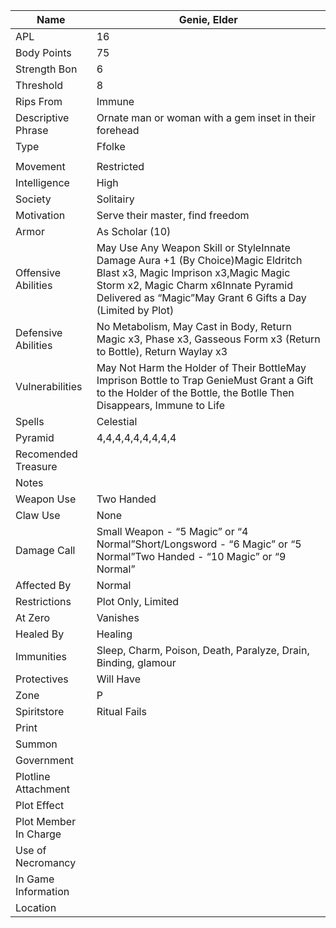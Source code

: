 | Name                   | Genie, Elder                                                 |
| ---------------------- | ------------------------------------------------------------ |
| APL                    | 16                                                           |
| Body  Points           | 75                                                           |
| Strength  Bon          | 6                                                            |
| Threshold              | 8                                                            |
| Rips From              | Immune                                                       |
| Descriptive  Phrase    | Ornate man or woman with a gem  inset in their forehead      |
| Type                   | Ffolke                                                       |
|                        |                                                              |
| Movement               | Restricted                                                   |
| Intelligence           | High                                                         |
| Society                | Solitairy                                                    |
| Motivation             | Serve their master, find freedom                             |
| Armor                  | As Scholar (10)                                              |
| Offensive  Abilities   | May Use Any Weapon Skill or  StyleInnate Damage Aura +1 (By Choice)Magic Eldritch Blast x3, Magic Imprison  x3,Magic Magic Storm x2, Magic Charm x6Innate Pyramid Delivered as “Magic”May  Grant 6 Gifts a Day (Limited by Plot) |
| Defensive  Abilities   | No Metabolism, May Cast in Body,  Return Magic x3, Phase x3, Gasseous Form x3 (Return to Bottle), Return Waylay  x3 |
| Vulnerabilities        | May Not Harm the Holder of Their  BottleMay Imprison Bottle to Trap GenieMust Grant a Gift to the Holder of the  Bottle, the Botlle Then Disappears, Immune to Life |
| Spells                 | Celestial                                                    |
| Pyramid                | 4,4,4,4,4,4,4,4,4                                            |
| Recomended  Treasure   |                                                              |
| Notes                  |                                                              |
| Weapon Use             | Two Handed                                                   |
| Claw Use               | None                                                         |
| Damage  Call           | Small Weapon - “5 Magic” or “4  Normal”Short/Longsword - “6 Magic” or “5 Normal”Two Handed - “10 Magic” or “9  Normal” |
| Affected  By           | Normal                                                       |
| Restrictions           | Plot Only, Limited                                           |
| At Zero                | Vanishes                                                     |
| Healed By              | Healing                                                      |
| Immunities             | Sleep, Charm, Poison, Death,  Paralyze, Drain, Binding, glamour |
| Protectives            | Will Have                                                    |
| Zone                   | P                                                            |
| Spiritstore            | Ritual Fails                                                 |
| Print                  |                                                              |
| Summon                 |                                                              |
| Government             |                                                              |
| Plotline  Attachment   |                                                              |
| Plot  Effect           |                                                              |
| Plot  Member In Charge |                                                              |
| Use of  Necromancy     |                                                              |
| In Game  Information   |                                                              |
| Location               |                                                              |